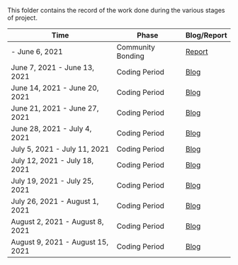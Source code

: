 
This folder contains the record of the work done during the various stages of project.

 Time  | Phase | Blog/Report
--- | --- | ---
\- June 6, 2021 | Community Bonding | [Report](community-bonding.md)
June 7, 2021 - June 13, 2021 | Coding Period | [Blog](week-01-coding-period.md)
June 14, 2021 - June 20, 2021 | Coding Period | [Blog](week-02-coding-period.md)
June 21, 2021 - June 27, 2021 | Coding Period | [Blog](week-03-coding-period.md)
June 28, 2021 - July 4, 2021 | Coding Period | [Blog](week-04-coding-period.md)
July 5, 2021 - July 11, 2021 | Coding Period | [Blog](week-05-coding-period.md)
July 12, 2021 - July 18, 2021 | Coding Period | [Blog](week-06-coding-period.md)
July 19, 2021 - July 25, 2021 | Coding Period | [Blog](week-07-coding-period.md)
July 26, 2021 - August 1, 2021 | Coding Period | [Blog](week-08-coding-period.md)
August 2, 2021 - August 8, 2021 | Coding Period | [Blog](week-09-coding-period.md)
August 9, 2021 - August 15, 2021 | Coding Period | [Blog](week-10-coding-period.md)